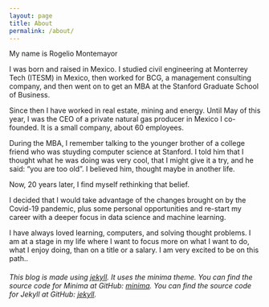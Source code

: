 ```yaml
---
layout: page
title: About
permalink: /about/
---
```


My name is Rogelio Montemayor

I was born and raised in Mexico. I studied civil engineering at Monterrey Tech (ITESM) in Mexico, then worked for BCG, a management consulting company, and then went on to get an MBA at the Stanford Graduate School of Business.

Since then I have worked in real estate, mining and energy. Until May of this year, I was the CEO of a private natural gas producer in Mexico I co-founded. It is a small company, about 60 employees.

During the MBA, I remember talking to the younger brother of a college friend who was stuyding computer science at Stanford. I told him that I thought what he was doing was very cool, that I might give it a try, and he said: “you are too old”. I believed him, thought maybe in another life.

Now, 20 years later, I find myself rethinking that belief.

I decided that I would take advantage of the changes brought on by the Covid-19 pandemic, plus some personal opportunities and re-start my career with a deeper focus in data science and machine learning.

I have always loved learning, computers, and solving thought problems. I am at a stage in my life where I want to focus more on what I want to do, what I enjoy doing, than on a title or a salary. I am very excited to be on this path..  

###### This blog is made using [jekyll][jekyll-organization]. It uses the minima theme. You can find the source code for Minima at GitHub: [minima][minima]. You can find the source code for Jekyll at GitHub: [jekyll](https://github.com/jekyll/jekyll).

[jekyll-organization]: https://github.com/jekyll
[minima]: https://github.com/jekyll/minima